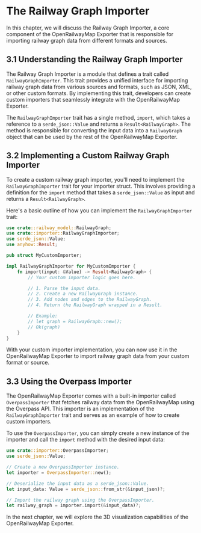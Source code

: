# The Railway Graph Importer

In this chapter, we will discuss the Railway Graph Importer, a core component of the OpenRailwayMap Exporter that is responsible for importing railway graph data from different formats and sources.

## 3.1 Understanding the Railway Graph Importer

The Railway Graph Importer is a module that defines a trait called `RailwayGraphImporter`. This trait provides a unified interface for importing railway graph data from various sources and formats, such as JSON, XML, or other custom formats. By implementing this trait, developers can create custom importers that seamlessly integrate with the OpenRailwayMap Exporter.

The `RailwayGraphImporter` trait has a single method, `import`, which takes a reference to a `serde_json::Value` and returns a `Result<RailwayGraph>`. The method is responsible for converting the input data into a `RailwayGraph` object that can be used by the rest of the OpenRailwayMap Exporter.

## 3.2 Implementing a Custom Railway Graph Importer

To create a custom railway graph importer, you'll need to implement the `RailwayGraphImporter` trait for your importer struct. This involves providing a definition for the `import` method that takes a `serde_json::Value` as input and returns a `Result<RailwayGraph>`.

Here's a basic outline of how you can implement the `RailwayGraphImporter` trait:

```rust
use crate::railway_model::RailwayGraph;
use crate::importer::RailwayGraphImporter;
use serde_json::Value;
use anyhow::Result;

pub struct MyCustomImporter;

impl RailwayGraphImporter for MyCustomImporter {
    fn import(input: &Value) -> Result<RailwayGraph> {
        // Your custom importer logic goes here.

        // 1. Parse the input data.
        // 2. Create a new RailwayGraph instance.
        // 3. Add nodes and edges to the RailwayGraph.
        // 4. Return the RailwayGraph wrapped in a Result.

        // Example:
        // let graph = RailwayGraph::new();
        // Ok(graph)
    }
}
```

With your custom importer implementation, you can now use it in the OpenRailwayMap Exporter to import railway graph data from your custom format or source.

## 3.3 Using the Overpass Importer

The OpenRailwayMap Exporter comes with a built-in importer called `OverpassImporter` that fetches railway data from the OpenRailwayMap using the Overpass API. This importer is an implementation of the `RailwayGraphImporter` trait and serves as an example of how to create custom importers.

To use the `OverpassImporter`, you can simply create a new instance of the importer and call the `import` method with the desired input data:

```rust
use crate::importer::OverpassImporter;
use serde_json::Value;

// Create a new OverpassImporter instance.
let importer = OverpassImporter::new();

// Deserialize the input data as a serde_json::Value.
let input_data: Value = serde_json::from_str(&input_json)?;

// Import the railway graph using the OverpassImporter.
let railway_graph = importer.import(&input_data)?;
```

In the next chapter, we will explore the 3D visualization capabilities of the OpenRailwayMap Exporter.
